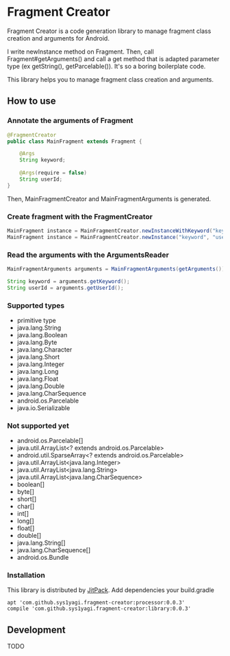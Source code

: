 # Fragment Creator

Fragment Creator is a code generation library to manage fragment class creation and arguments for Android.

I write newInstance method on Fragment. Then, call Fragment#getArguments() and call a get method that is adapted parameter type (ex getString(), getParcelable()). It's so a boring boilerplate code.

This library helps you to manage fragment class creation and arguments. 

## How to use

### Annotate the arguments of Fragment

```java
@FragmentCreator
public class MainFragment extends Fragment {

    @Args
    String keyword;
    
    @Args(require = false)
    String userId; 
}
```

Then, MainFragmentCreator and MainFragmentArguments is generated.

### Create fragment with the FragmentCreator

```java
MainFragment instance = MainFragmentCreator.newInstanceWithKeyword("keyword");
MainFragment instance = MainFragmentCreator.newInstance("keyword", "user_id");
```

### Read the arguments with the ArgumentsReader

```java
MainFragmentArguments arguments = MainFragmentArguments(getArguments());

String keyword = arguments.getKeyword();
String userId = arguments.getUserId();
```

### Supported types

- primitive type
- java.lang.String
- java.lang.Boolean
- java.lang.Byte
- java.lang.Character
- java.lang.Short
- java.lang.Integer
- java.lang.Long
- java.lang.Float
- java.lang.Double
- java.lang.CharSequence
- android.os.Parcelable
- java.io.Serializable

### Not supported yet

- android.os.Parcelable[]
- java.util.ArrayList<? extends android.os.Parcelable>
- android.util.SparseArray<? extends android.os.Parcelable>
- java.util.ArrayList<java.lang.Integer>
- java.util.ArrayList<java.lang.String>
- java.util.ArrayList<java.lang.CharSequence>
- boolean[]
- byte[]
- short[]
- char[]
- int[]
- long[]
- float[]
- double[]
- java.lang.String[]
- java.lang.CharSequence[]
- android.os.Bundle

### Installation

This library is distributed by [JitPack](https://jitpack.io/). Add dependencies your build.gradle

```
apt 'com.github.sys1yagi.fragment-creator:processor:0.0.3'
compile 'com.github.sys1yagi.fragment-creator:library:0.0.3'
```

## Development


TODO

